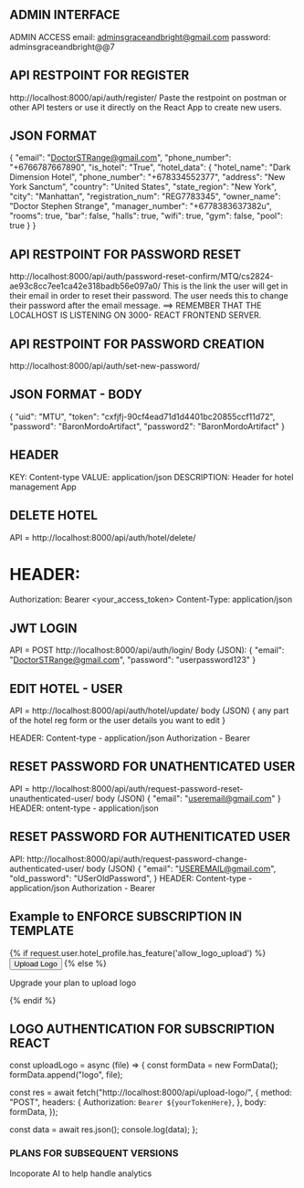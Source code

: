 ## ADMIN INTERFACE
ADMIN ACCESS
email: adminsgraceandbright@gmail.com
password: adminsgraceandbright@@7

## API RESTPOINT FOR REGISTER
http://localhost:8000/api/auth/register/
Paste the restpoint on postman or other API testers or use it directly on the React App to create new users. 
## JSON FORMAT
{
    "email": "DoctorSTRange@gmail.com",
    "phone_number": "+6766787667890",
    "is_hotel": "True",
    "hotel_data": {
        "hotel_name": "Dark Dimension Hotel",
        "phone_number": "+678334552377",
        "address": "New York Sanctum",
        "country": "United States",
        "state_region": "New York",
        "city": "Manhattan",
        "registration_num": "REG7783345",
        "owner_name": "Doctor Stephen Strange",
        "manager_number": "+6778383637382u",
        "rooms": true,
        "bar": false,
        "halls": true,
        "wifi": true,
        "gym": false,
        "pool": true
    }
}

## API RESTPOINT FOR PASSWORD RESET
http://localhost:8000/api/auth/password-reset-confirm/MTQ/cs2824-ae93c8cc7ee1ca42e318badb56e097a0/
This is the link the user will get in their email in order to reset their password.  The user needs this to change their password after the email message.
 ==> REMEMBER THAT THE LOCALHOST IS LISTENING ON 3000- REACT FRONTEND SERVER.

## API RESTPOINT FOR PASSWORD CREATION
http://localhost:8000/api/auth/set-new-password/

## JSON FORMAT - BODY
{
  "uid": "MTU",
  "token": "cxfjfj-90cf4ead71d1d4401bc20855ccf11d72",
  "password": "BaronMordoArtifact",
  "password2": "BaronMordoArtifact"
}

## HEADER
KEY: Content-type
VALUE: application/json
DESCRIPTION: Header for hotel management App



## DELETE HOTEL
API = http://localhost:8000/api/auth/hotel/delete/
# HEADER: 
Authorization: Bearer <your_access_token>
Content-Type: application/json


## JWT LOGIN
API = POST http://localhost:8000/api/auth/login/
Body (JSON):
{
    "email": "DoctorSTRange@gmail.com",
    "password": "userpassword123"
}

## EDIT HOTEL - USER
API = http://localhost:8000/api/auth/hotel/update/
body (JSON)
{
  any part of the hotel reg form or the user details you want to edit
}

HEADER: 
Content-type - application/json
Authorization - Bearer <session token>


## RESET PASSWORD FOR UNATHENTICATED USER
API = http://localhost:8000/api/auth/request-password-reset-unauthenticated-user/
body (JSON) 
{
  "email": "useremail@gmail.com"
}
HEADER:
ontent-type - application/json

## RESET PASSWORD FOR AUTHENITICATED USER
API: http://localhost:8000/api/auth/request-password-change-authenticated-user/
body (JSON)
{
  "email": "USEREMAIL@gmail.com",
  "old_password":
    "USerOldPassword",
}
HEADER: 
Content-type - application/json
Authorization - Bearer <session token>


## Example to ENFORCE SUBSCRIPTION IN TEMPLATE
{% if request.user.hotel_profile.has_feature('allow_logo_upload') %}
    <button>Upload Logo</button>
{% else %}
    <p>Upgrade your plan to upload logo</p>
{% endif %}


## LOGO AUTHENTICATION FOR SUBSCRIPTION REACT

const uploadLogo = async (file) => {
  const formData = new FormData();
  formData.append("logo", file);

  const res = await fetch("http://localhost:8000/api/upload-logo/", {
    method: "POST",
    headers: {
      Authorization: `Bearer ${yourTokenHere}`,
    },
    body: formData,
  });

  const data = await res.json();
  console.log(data);
};
### PLANS FOR SUBSEQUENT VERSIONS
Incoporate AI to help handle analytics
